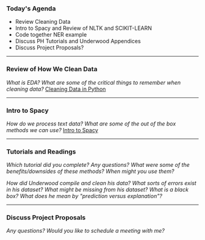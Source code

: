 
### Today's Agenda
- Review Cleaning Data
- Intro to Spacy and Review of NLTK and SCIKIT-LEARN
- Code together NER example
- Discuss PH Tutorials and Underwood Appendices
- Discuss Project Proposals?

---
### Review of How We Clean Data

*What is EDA? What are some of the critical things to remember when cleaning data?*
[Cleaning Data in Python](https://github.com/ZoeLeBlanc/IntroToDH2020/blob/gh-pages/week9/cleaning_data.md)

---
### Intro to Spacy

*How do we process text data? What are some of the out of the box methods we can use?*
[Intro to Spacy](https://github.com/ZoeLeBlanc/IntroToDH2020/blob/gh-pages/week9/intro_spacy.md)

---
### Tutorials and Readings

*Which tutorial did you complete? Any questions? What were some of the benefits/downsides of these methods? When might you use them?*

*How did Underwood compile and clean his data? What sorts of errors exist in his dataset? What might be missing from his dataset? What is a black box? What does he mean by "prediction versus explanation"?*

---
### Discuss Project Proposals

*Any questions? Would you like to schedule a meeting with me?*